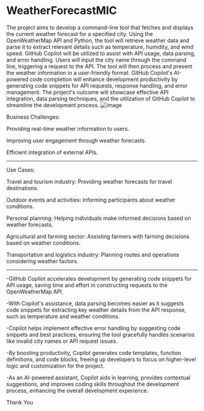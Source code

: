 # WeatherForecastMIC
The project aims to develop a command-line tool that fetches and displays the current weather forecast for a specified city. Using the OpenWeatherMap API and Python, the tool will retrieve weather data and parse it to extract relevant details such as temperature, humidity, and wind speed. GitHub Copilot will be utilized to assist with API usage, data parsing, and error handling. Users will input the city name through the command line, triggering a request to the API. The tool will then process and present the weather information in a user-friendly format. GitHub Copilot's AI-powered code completion will enhance development productivity by generating code snippets for API requests, response handling, and error management. The project's outcome will showcase effective API integration, data parsing techniques, and the utilization of GitHub Copilot to streamline the development process.
![image](https://github.com/Avi2099GIT/WeatherForecastMIC/assets/129614979/d42950b5-4702-4d55-8913-7a0414abbf49)

Business Challenges:

Providing real-time weather information to users.

Improving user engagement through weather forecasts.

Efficient integration of external APIs.


---------



Use Cases:

Travel and tourism industry: Providing weather forecasts for travel destinations.

Outdoor events and activities: Informing participants about weather conditions.

Personal planning: Helping individuals make informed decisions based on weather forecasts.

Agricultural and farming sector: Assisting farmers with farming decisions based on weather conditions.

Transportation and logistics industry: Planning routes and operations considering weather factors.


---------


-GitHub Copilot accelerates development by generating code snippets for API usage, saving time and effort in constructing requests to the OpenWeatherMap API.

-With Copilot's assistance, data parsing becomes easier as it suggests code snippets for extracting key weather details from the API response, such as temperature and weather conditions.

-Copilot helps implement effective error handling by suggesting code snippets and best practices, ensuring the tool gracefully handles scenarios like invalid city names or API request issues.

-By boosting productivity, Copilot generates code templates, function definitions, and code blocks, freeing up developers to focus on higher-level logic and customization for the project.

-As an AI-powered assistant, Copilot aids in learning, provides contextual suggestions, and improves coding skills throughout the development process, enhancing the overall development experience.



Thank You
